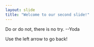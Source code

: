 ```yaml
---
layout: slide
title: "Welcome to our second slide!"
---
```

Do or do not, there is no try.
--Yoda

Use the left arrow to go back!


